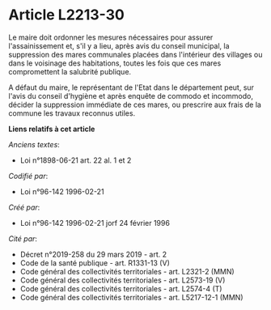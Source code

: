 # Article L2213-30

Le maire doit ordonner les mesures nécessaires pour assurer l'assainissement et, s'il y a lieu, après avis du conseil
municipal, la suppression des mares communales placées dans l'intérieur des villages ou dans le voisinage des habitations,
toutes les fois que ces mares compromettent la salubrité publique.

A défaut du maire, le représentant de l'Etat dans le département peut, sur l'avis du conseil d'hygiène et après enquête de
commodo et incommodo, décider la suppression immédiate de ces mares, ou prescrire aux frais de la commune les travaux
reconnus utiles.

**Liens relatifs à cet article**

_Anciens textes_:

  - Loi n°1898-06-21 art. 22 al. 1 et 2

_Codifié par_:

  - Loi n°96-142 1996-02-21

_Créé par_:

  - Loi n°96-142 1996-02-21 jorf 24 février 1996

_Cité par_:

  - Décret n°2019-258 du 29 mars 2019 - art. 2
  - Code de la santé publique - art. R1331-13 (V)
  - Code général des collectivités territoriales - art. L2321-2 (MMN)
  - Code général des collectivités territoriales - art. L2573-19 (V)
  - Code général des collectivités territoriales - art. L2574-4 (T)
  - Code général des collectivités territoriales - art. L5217-12-1 (MMN)
